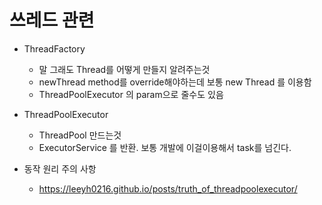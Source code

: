 # 쓰레드 관련

- ThreadFactory  
  - 말 그래도 Thread를 어떻게 만들지 알려주는것
  - newThread method를 override해야하는데 보통 new Thread 를 이용함
  - ThreadPoolExecutor 의 param으로 줄수도 있음

- ThreadPoolExecutor
  - ThreadPool 만드는것
  - ExecutorService 를 반환. 보통 개발에 이걸이용해서 task를 넘긴다.

- 동작 원리 주의 사항
  - https://leeyh0216.github.io/posts/truth_of_threadpoolexecutor/